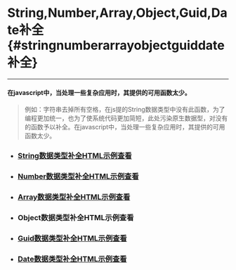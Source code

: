 # String,Number,Array,Object,Guid,Date补全 {#stringnumberarrayobjectguiddate补全}

---

#### 在javascript中，当处理一些复杂应用时，其提供的可用函数太少。

> 例如：字符串去掉所有空格，在js提的String数据类型中没有此函数，为了编程更加统一，也为了使系统代码更加简短，此处污染原生数据型，对没有的函数予以补全。在javascript中，当处理一些复杂应用时，其提供的可用函数太少。

* ### [String数据类型补全HTML示例查看](/example/String.htm)
* ### [Number数据类型补全HTML示例查看](/example/Number.htm)
* ### [Array数据类型补全HTML示例查看](/example/Array.htm)
* ### Object数据类型补全HTML示例查看
* ### [Guid数据类型补全HTML示例查看](/example/Object.htm)
* ### [Date数据类型补全HTML示例查看](/example/Date.htm)



